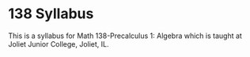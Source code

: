 # 138 Syllabus

This is a syllabus for Math 138-Precalculus 1: Algebra which is taught at Joliet Junior College, Joliet, IL.
